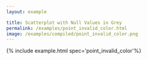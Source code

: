 ```yaml
---
layout: example

title: Scatterplot with Null Values in Grey
permalink: /examples/point_invalid_color.html
image: /examples/compiled/point_invalid_color.png
---
```




{% include example.html spec='point_invalid_color'%}
